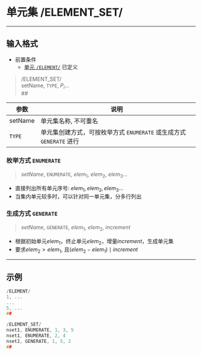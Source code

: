 # 单元集 /ELEMENT_SET/

---

## 输入格式

- 前置条件
  - [单元 `/ELEMENT/`](/ELEMENT/ELEMENT.md) 已定义

> /ELEMENT_SET/<br>
setName, `TYPE`, $P_i$...<br>
\#\#

| 参数    | 说明                                                                |
| ------- | ------------------------------------------------------------------- |
| setName | 单元集名称, 不可重名                                                |
| `TYPE`  | 单元集创建方式，可按枚举方式 `ENUMERATE` 或生成方式 `GENERATE` 进行 |

### 枚举方式 `ENUMERATE`

> $setName$, `ENUMERATE`, $elem_1$, $elem_2$, $elem_3$...

- 直接列出所有单元序号: $elem_1, elem_2, elem_3$...<br>
- 当集内单元较多时，可以针对同一单元集，分多行列出

### 生成方式 `GENERATE`

> $setName$, `GENERATE`, $elem_1$, $elem_2$, $increment$

- 根据初始单元$elem_1$，终止单元$elem_2$，增量$increment$，生成单元集<br>
- 要求$elem_2>elem_1$, 且$(elem_2-elem_1)\mid increment$

---

## 示例

```C++
/ELEMENT/
1, ...
...
5, ...
##

/ELEMENT_SET/
nset1, ENUMERATE, 1, 3, 5
nset1, ENUMERATE, 2, 4
nset2, GENERATE, 1, 5, 2
##
```